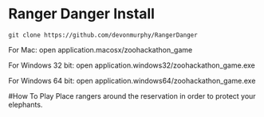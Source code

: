 # Ranger Danger Install
```
git clone https://github.com/devonmurphy/RangerDanger
```

For Mac: open application.macosx/zoohackathon_game

For Windows 32 bit: open application.windows32/zoohackathon_game.exe

For Windows 64 bit: open application.windows64/zoohackathon_game.exe

#How To Play
Place rangers around the reservation in order to protect your elephants.

